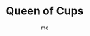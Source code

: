 ---
# basics
title     		 : "Queen of Cups"
token					 : 'cups-13'
card_type			 : '' # major, minor, court
layout				 : "tarot-card"
author    		 : 'me'
one_liner 		 : ""
alt_names			 : ['Queen of Cups', 'Mother of Horns']
images				 : ['/assets/images/tarot/rws/rw-cups-13.jpg']
keywords			 : ['insightfulness', 'spirituality', 'compassion', 'empathy', 'instinct']
url						 : 'tarot/cards/cups-13'
aliases				 : []

personality    : "The Queen of Cups can represent anyone who wants to convince others (Queen) to be more spiritual and empathetic (Cups). The Queen may also represent the tendency to be more reflective than active, or the need to sway the opinions of others through emotional appeals."

meaning_light  : "Allowing yourself to be moved by the plight of others. Feeling strong emotions. Possessing unusual sympathy or empathy. Trusting your feelings to guide you. Calling on psychic abilities. Achieving unity with Spirit."

meaning_shadow : "Becoming so caught up in matters of Spirit, you become detached from the world. Allowing empathy to disable you (instead of inspire action). Using psychic abilities to wield covert influence. Wallowing in emotionalism, sentiment, or self-pity."

# more detail
correspondence_element 			: "Water"
correspondence_affirmation 	: "I choose to be enabled, not disabled, by my strong emotions."
correspondence_story 				: "The main character plays on sympathy to gain an advantage, or uses love, sex, or affection to gain cooperation."

advice_relationships 	 : "No amount of hand-wringing or self-pity will make things better. Stop second-guessing yourself! Strong feelings should tell you something, not render you helpless. Reflect on what you really need, then take action; otherwise, you’ll get bogged down."

advice_work 					 : "Strong emotions in the workplace can distract people from their everyday goals. (Many may welcome such distraction!) Rather than get caught up in all the agony and ecstasy, keep an even keel. Don’t fret; trust your intuition and take appropriate action."

advice_spirituality 	 : "In truth, very few of us were meant for a life of constant contemplation. Most of us have to live in the real world! If you possess psychic abilities, be sure their deployment is regulated by your highest ethical standards."

advice_personal_growth : "Beating yourself up accomplishes nothing. Embracing your true feelings is one thing; wallowing in them is another. Pause to feel…and then move on, informed and enabled by your insights."

advice_fortune_telling : "This card represents a woman with an emotional, deeply spiritual nature, likely born between June 11th and July 11th, who uses emotional and spiritual appeals to sway others to her point of view."

questions	: ["How do I handle strong emotions?", "To what extent am I a victim of my own feelings?", "How can I move from reflection to action?", "Do your emotions support you, or rule you?", "What might happen if you set strong emotions aside for now?"]

# referenced in the symbols.toml data file
symbols	  : ['queen', 'cups', 'seashell-throne', 'pensive-expression']

# metadata
suppress_topnav : true
related_cards 	: []

---
